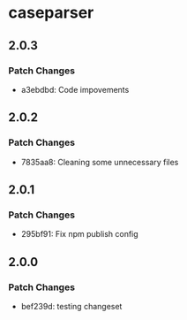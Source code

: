 # caseparser

## 2.0.3

### Patch Changes

- a3ebdbd: Code impovements

## 2.0.2

### Patch Changes

- 7835aa8: Cleaning some unnecessary files

## 2.0.1

### Patch Changes

- 295bf91: Fix npm publish config

## 2.0.0

### Patch Changes

- bef239d: testing changeset
